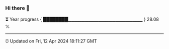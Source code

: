 ### Hi there 👋

⏳ Year progress { ████████▁▁▁▁▁▁▁▁▁▁▁▁▁▁▁▁▁▁▁▁▁▁ } 28.08 %

---

⏰ Updated on Fri, 12 Apr 2024 18:11:27 GMT
